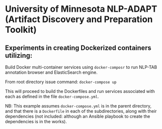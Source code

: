 # University of Minnesota NLP-ADAPT (Artifact Discovery and Preparation Toolkit)

## Experiments in creating Dockerized containers utilizing: 

Build Docker multi-container services using `docker-composr` to run NLP-TAB annotation browser and ElasticSearch engine.

From root directory issue command: `docker-compose up`

This will proceed to build the Dockerfiles and run services associated with each as defined in the file `docker-compose.yml`.

NB: This example assumes `docker-compose.yml` is in the parent directory, and that there is a `Dockerfile` in each of the subdirectories, along with their dependencies (not included: although an Ansible playbook to create the dependencies is in the works). 
